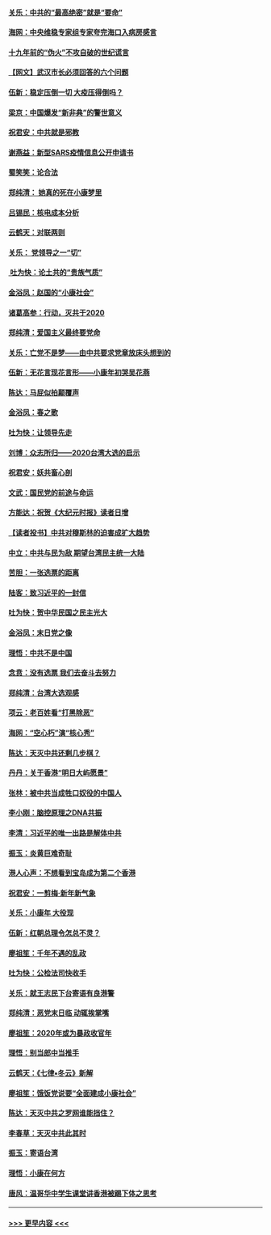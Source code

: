 #### [关乐：中共的“最高绝密”就是“要命”](../pages/nsc993/n11816946.md?t=01251131) 
#### [海网：中央维稳专家组专家夸完海口入病房感言](../pages/nsc993/n11815138.md?t=01251131) 
#### [十九年前的“伪火”不攻自破的世纪谎言](../pages/nsc993/n11813238.md?t=01251131) 
#### [【网文】武汉市长必须回答的六个问题](../pages/nsc993/n11813848.md?t=01251131) 
#### [伍新：稳定压倒一切 大疫压得倒吗？](../pages/nsc993/n11812634.md?t=01251131) 
#### [梁京：中国爆发“新非典”的警世意义](../pages/nsc993/n11812554.md?t=01251131) 
#### [祝君安：中共就是邪教](../pages/nsc993/n11812431.md?t=01251131) 
#### [谢燕益：新型SARS疫情信息公开申请书](../pages/nsc993/n11808840.md?t=01251131) 
#### [蜀笑笑：论合法](../pages/nsc993/n11808064.md?t=01251131) 
#### [郑纯清： 她真的死在小康梦里](../pages/nsc993/n11806623.md?t=01251131) 
#### [吕锡民：核电成本分析](../pages/nsc993/n11806284.md?t=01251131) 
#### [云鹤天：对联两则](../pages/nsc993/n11805957.md?t=01251131) 
#### [关乐： 党领导之一“切”](../pages/nsc993/n11804505.md?t=01251131) 
#### [ 吐为快：论土共的“贵族气质”](../pages/nsc993/n11804490.md?t=01251131) 
#### [金浴凤：赵国的“小康社会”](../pages/nsc993/n11804452.md?t=01251131) 
#### [诸葛高参：行动，灭共于2020](../pages/nsc993/n11804120.md?t=01251131) 
#### [郑纯清：爱国主义最终要党命](../pages/nsc993/n11802197.md?t=01251131) 
#### [关乐：亡党不是梦——由中共要求党章放床头想到的](../pages/nsc993/n11802156.md?t=01251131) 
#### [伍新：无花言现花言形——小康年初哭吴花燕](../pages/nsc993/n11800044.md?t=01251131) 
#### [陈达：马屁似拍颠覆声](../pages/nsc993/n11800010.md?t=01251131) 
#### [金浴凤：春之歌](../pages/nsc993/n11797687.md?t=01251131) 
#### [吐为快：让领导先走](../pages/nsc993/n11797512.md?t=01251131) 
#### [刘博：众志所归——2020台湾大选的启示](../pages/nsc993/n11796878.md?t=01251131) 
#### [祝君安：妖共畜心剖](../pages/nsc993/n11794273.md?t=01251131) 
#### [文武：国民党的前途与命运](../pages/nsc993/n11794198.md?t=01251131) 
#### [方能达：祝贺《大纪元时报》读者日增](../pages/nsc993/n11793807.md?t=01251131) 
#### [【读者投书】中共对穆斯林的迫害成扩大趋势](../pages/nsc993/n11791371.md?t=01251131) 
#### [中立：中共与民为敌 期望台湾民主统一大陆](../pages/nsc993/n11790392.md?t=01251131) 
#### [苦胆：一张选票的距离](../pages/nsc993/n11788914.md?t=01251131) 
#### [陆客：致习近平的一封信](../pages/nsc993/n11788867.md?t=01251131) 
#### [吐为快：贺中华民国之民主光大](../pages/nsc993/n11788618.md?t=01251131) 
#### [金浴凤：末日党之像](../pages/nsc993/n11787475.md?t=01251131) 
#### [理悟：中共不是中国](../pages/nsc993/n11787463.md?t=01251131) 
#### [念贲：没有选票  我们去奋斗去努力](../pages/nsc993/n11787398.md?t=01251131) 
#### [郑纯清：台湾大选观感](../pages/nsc993/n11786210.md?t=01251131) 
#### [项云：老百姓看“打黑除恶”](../pages/nsc993/n11785398.md?t=01251131) 
#### [海网：“空心朽”演“核心秀”](../pages/nsc993/n11783874.md?t=01251131) 
#### [陈达：天灭中共还剩几步棋？](../pages/nsc993/n11783719.md?t=01251131) 
#### [丹丹：关于香港“明日大屿愿景”](../pages/nsc993/n11783273.md?t=01251131) 
#### [张林：被中共当成牲口奴役的中国人](../pages/nsc993/n11782397.md?t=01251131) 
#### [李小刚：脑控原理之DNA共振](../pages/nsc993/n11780962.md?t=01251131) 
#### [李清：习近平的唯一出路是解体中共](../pages/nsc993/n11780866.md?t=01251131) 
#### [振玉：炎黄巨难奇耻](../pages/nsc993/n11779632.md?t=01251131) 
#### [港人心声：不想看到宝岛成为第二个香港](../pages/nsc993/n11778817.md?t=01251131) 
#### [祝君安：一剪梅‧新年新气象](../pages/nsc993/n11776340.md?t=01251131) 
#### [关乐：小康年 大役现](../pages/nsc993/n11774213.md?t=01251131) 
#### [伍新：红朝总理令怎总不灵？](../pages/nsc993/n11770813.md?t=01251131) 
#### [廖祖笙：千年不遇的乱政](../pages/nsc993/n11770373.md?t=01251131) 
#### [吐为快：公检法司快收手](../pages/nsc993/n11770359.md?t=01251131) 
#### [关乐：就王志民下台寄语有良港警](../pages/nsc993/n11769903.md?t=01251131) 
#### [郑纯清：恶党末日临 动辄挨掌嘴](../pages/nsc993/n11769356.md?t=01251131) 
#### [廖祖笙：2020年或为暴政收官年](../pages/nsc993/n11768216.md?t=01251131) 
#### [理悟：别当郎中当推手](../pages/nsc993/n11768243.md?t=01251131) 
#### [云鹤天：《七律▪冬云》新解](../pages/nsc993/n11768204.md?t=01251131) 
#### [廖祖笙：饿饭党说要“全面建成小康社会”](../pages/nsc993/n11767482.md?t=01251131) 
#### [陈达：天灭中共之罗网谁能挡住？](../pages/nsc993/n11767465.md?t=01251131) 
#### [李春草：天灭中共此其时](../pages/nsc993/n11767452.md?t=01251131) 
#### [振玉：寄语台湾](../pages/nsc993/n11767432.md?t=01251131) 
#### [理悟：小康在何方](../pages/nsc993/n11767394.md?t=01251131) 
#### [唐风：温哥华中学生课堂讲香港被踢下体之思考](../pages/nsc993/n11766848.md?t=01251131) 

----
#### [ >>> 更早内容 <<< ](../indexes/nsc993-earlier.md)
